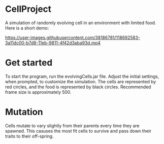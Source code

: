 # CellProject
A simulation of randomly evolving cell in an environment with limited food.
Here is a short demo:

https://user-images.githubusercontent.com/38186781/118692583-3a11dc00-b7d8-11eb-9811-4f42d3aba93d.mp4

# Get started
To start the program, run the evolvingCells.jar file. Adjust the initial settings, when prompted, to customize the simulation. The cells are represented by red circles, and the food is represented by black circles. Recommended frame size is approximately 500.

# Mutation
Cells mutate to vary slightly from their parents every time they are spawned. This casuses the most fit cells to survive and pass down their traits to their off-spring. 

